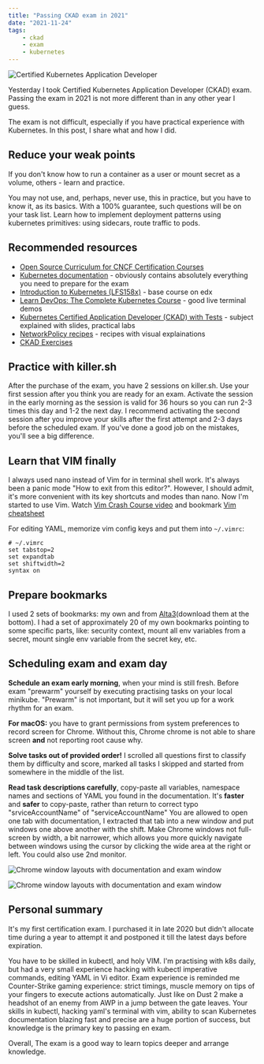 ```yaml
---
title: "Passing CKAD exam in 2021"
date: "2021-11-24"
tags:
    - ckad
    - exam
    - kubernetes
---
```


![Certified Kubernetes Application Developer](/assets/passing-ckad-exam-in-2021-banner.png)

Yesterday I took Certified Kubernetes Application Developer (CKAD) exam. Passing the exam in 2021 is not more different than in any other year I guess.

The exam is not difficult, especially if you have practical experience with Kubernetes. In this post, I share what and how I did.

## Reduce your weak points

If you don't know how to run a container as a user or mount secret as a volume, others - learn and practice.

You may not use, and, perhaps, never use, this in practice, but you have to know it, as its basics. With a 100% guarantee, such questions will be on your task list. Learn how to implement deployment patterns using kubernetes primitives: using sidecars, route traffic to pods.

## Recommended resources

* [Open Source Curriculum for CNCF Certification Courses](https://github.com/cncf/curriculum)
* [Kubernetes documentation](https://kubernetes.io/) - obviously contains absolutely everything you need to prepare for the exam
* [Introduction to Kubernetes (LFS158x)](https://training.linuxfoundation.org/training/introduction-to-kubernetes/) - base course on edx
* [Learn DevOps: The Complete Kubernetes Course](https://www.udemy.com/course/learn-devops-the-complete-kubernetes-course/) - good live terminal demos
* [Kubernetes Certified Application Developer (CKAD) with Tests](https://www.udemy.com/course/certified-kubernetes-application-developer/) - subject explained with slides, practical labs
* [NetworkPolicy recipes](https://github.com/ahmetb/kubernetes-network-policy-recipes) - recipes with visual explainations
* [CKAD Exercises](https://github.com/dgkanatsios/CKAD-exercises)

## Practice with killer.sh

After the purchase of the exam, you have 2 sessions on killer.sh. Use your first session after you think you are ready for an exam. Activate the session in the early morning as the session is valid for 36 hours so you can run 2-3 times this day and 1-2 the next day. I recommend activating the second session after you improve your skills after the first attempt and 2-3 days before the scheduled exam. If you've done a good job on the mistakes, you'll see a big difference.

## Learn that VIM finally

I always used nano instead of Vim for in terminal shell work. It's always been a panic mode "How to exit from this editor?". However, I should admit, it's more convenient with its key shortcuts and modes than nano. Now I'm started to use Vim. Watch [Vim Crash Course video](https://youtu.be/knyJt8d6C_8) and bookmark [Vim cheatsheet](https://devhints.io/vim)

For editing YAML, memorize vim config keys and put them into `~/.vimrc`:

```shell
# ~/.vimrc
set tabstop=2
set expandtab
set shiftwidth=2
syntax on
```

## Prepare bookmarks

I used 2 sets of bookmarks: my own and from [Alta3](https://alta3.com/blog/passing-the-ckad)(download them at the bottom). I had a set of approximately 20 of my own bookmarks pointing to some specific parts, like: security context, mount all env variables from a secret, mount single env variable from the secret key, etc.

## Scheduling exam and exam day

**Schedule an exam early morning**, when your mind is still fresh. Before exam "prewarm" yourself by executing practising tasks on your local minikube. "Prewarm" is not important, but it will set you up for a work rhythm for an exam.

**For macOS:** you have to grant permissions from system preferences to record screen for Chrome. Without this, Chrome chrome is not able to share screen **and** not reporting root cause why.

**Solve tasks out of provided order!** I scrolled all questions first to classify them by difficulty and score, marked all tasks I skipped and started from somewhere in the middle of the list.

**Read task descriptions carefully**, copy-paste all variables, namespace names and sections of YAML you found in the documentation. It's **faster** and **safer** to copy-paste, rather than return to correct typo "srviceAccountName" of "serviceAccountName"
You are allowed to open one tab with documentation, I extracted that tab into a new window and put windows one above another with the shift. Make Chrome windows not full-screen by width, a bit narrower, which allows you more quickly navigate between windows using the cursor by clicking the wide area at the right or left. You could also use 2nd monitor.

![Chrome window layouts with documentation and exam window](/assets/passing-ckad-exam-in-2021-window-layout-terminal.png)

![Chrome window layouts with documentation and exam window](/assets/passing-ckad-exam-in-2021-window-layout-docs.png)

## Personal summary

It's my first certification exam. I purchased it in late 2020 but didn't allocate time during a year to attempt it and postponed it till the latest days before expiration.

You have to be skilled in kubectl, and holy VIM. I'm practising with k8s daily, but had a very small experience hacking with kubectl imperative commands, editing YAML in Vi editor. Exam experience is reminded me Counter-Strike gaming experience: strict timings, muscle memory on tips of your fingers to execute actions automatically. Just like on Dust 2 make a headshot of an enemy from AWP in a jump between the gate leaves. Your skills in kubectl, hacking yaml's terminal with vim, ability to scan Kubernetes documentation blazing fast and precise are a huge portion of success, but knowledge is the primary key to passing en exam.

Overall, The exam is a good way to learn topics deeper and arrange knowledge.
